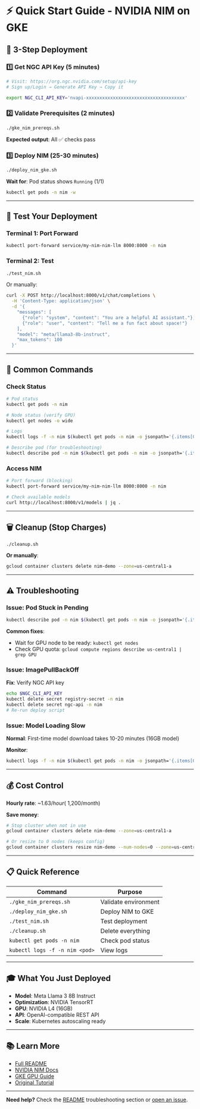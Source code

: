 # ⚡ Quick Start Guide - NVIDIA NIM on GKE

## 🎯 3-Step Deployment

### 1️⃣ Get NGC API Key (5 minutes)

```bash
# Visit: https://org.ngc.nvidia.com/setup/api-key
# Sign up/Login → Generate API Key → Copy it

export NGC_CLI_API_KEY='nvapi-xxxxxxxxxxxxxxxxxxxxxxxxxxxxxxxxxxxxx'
```

### 2️⃣ Validate Prerequisites (2 minutes)

```bash
./gke_nim_prereqs.sh
```

**Expected output**: All ✅ checks pass

### 3️⃣ Deploy NIM (25-30 minutes)

```bash
./deploy_nim_gke.sh
```

**Wait for**: Pod status shows `Running` (1/1)

```bash
kubectl get pods -n nim -w
```

---

## 🧪 Test Your Deployment

### Terminal 1: Port Forward

```bash
kubectl port-forward service/my-nim-nim-llm 8000:8000 -n nim
```

### Terminal 2: Test

```bash
./test_nim.sh
```

Or manually:

```bash
curl -X POST http://localhost:8000/v1/chat/completions \
  -H 'Content-Type: application/json' \
  -d '{
    "messages": [
      {"role": "system", "content": "You are a helpful AI assistant."},
      {"role": "user", "content": "Tell me a fun fact about space!"}
    ],
    "model": "meta/llama3-8b-instruct",
    "max_tokens": 100
  }'
```

---

## 🔧 Common Commands

### Check Status

```bash
# Pod status
kubectl get pods -n nim

# Node status (verify GPU)
kubectl get nodes -o wide

# Logs
kubectl logs -f -n nim $(kubectl get pods -n nim -o jsonpath='{.items[0].metadata.name}')

# Describe pod (for troubleshooting)
kubectl describe pod -n nim $(kubectl get pods -n nim -o jsonpath='{.items[0].metadata.name}')
```

### Access NIM

```bash
# Port forward (blocking)
kubectl port-forward service/my-nim-nim-llm 8000:8000 -n nim

# Check available models
curl http://localhost:8000/v1/models | jq .
```

---

## 🗑️ Cleanup (Stop Charges)

```bash
./cleanup.sh
```

**Or manually**:

```bash
gcloud container clusters delete nim-demo --zone=us-central1-a
```

---

## ⚠️ Troubleshooting

### Issue: Pod Stuck in Pending

```bash
kubectl describe pod -n nim $(kubectl get pods -n nim -o jsonpath='{.items[0].metadata.name}')
```

**Common fixes**:
- Wait for GPU node to be ready: `kubectl get nodes`
- Check GPU quota: `gcloud compute regions describe us-central1 | grep GPU`

### Issue: ImagePullBackOff

**Fix**: Verify NGC API key
```bash
echo $NGC_CLI_API_KEY
kubectl delete secret registry-secret -n nim
kubectl delete secret ngc-api -n nim
# Re-run deploy script
```

### Issue: Model Loading Slow

**Normal**: First-time model download takes 10-20 minutes (16GB model)

**Monitor**:
```bash
kubectl logs -f -n nim $(kubectl get pods -n nim -o jsonpath='{.items[0].metadata.name}')
```

---

## 💰 Cost Control

**Hourly rate**: ~$1.63/hour (~$1,200/month)

**Save money**:
```bash
# Stop cluster when not in use
gcloud container clusters delete nim-demo --zone=us-central1-a

# Or resize to 0 nodes (keeps config)
gcloud container clusters resize nim-demo --num-nodes=0 --zone=us-central1-a --node-pool=gpupool
```

---

## 📋 Quick Reference

| Command | Purpose |
|---------|---------|
| `./gke_nim_prereqs.sh` | Validate environment |
| `./deploy_nim_gke.sh` | Deploy NIM to GKE |
| `./test_nim.sh` | Test deployment |
| `./cleanup.sh` | Delete everything |
| `kubectl get pods -n nim` | Check pod status |
| `kubectl logs -f -n nim <pod>` | View logs |

---

## 🎓 What You Just Deployed

- **Model**: Meta Llama 3 8B Instruct
- **Optimization**: NVIDIA TensorRT
- **GPU**: NVIDIA L4 (16GB)
- **API**: OpenAI-compatible REST API
- **Scale**: Kubernetes autoscaling ready

---

## 📚 Learn More

- [Full README](README.md)
- [NVIDIA NIM Docs](https://docs.nvidia.com/nim/)
- [GKE GPU Guide](https://cloud.google.com/kubernetes-engine/docs/how-to/gpus)
- [Original Tutorial](https://codelabs.developers.google.com/codelabs/nvidia-nim-google-cloud)

---

**Need help?** Check the [README](README.md) troubleshooting section or [open an issue](../../issues).

